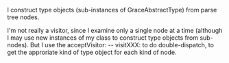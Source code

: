 I construct type objects (sub-instances of GraceAbstractType) from parse tree nodes.

I'm not really a visitor, since I examine only a single node at a time (although I may use new instances of my class to construct type objects from sub-nodes).  But I use the acceptVisitor: -- visitXXX: to do double-dispatch, to get the approriate kind of type object for each kind of node. 